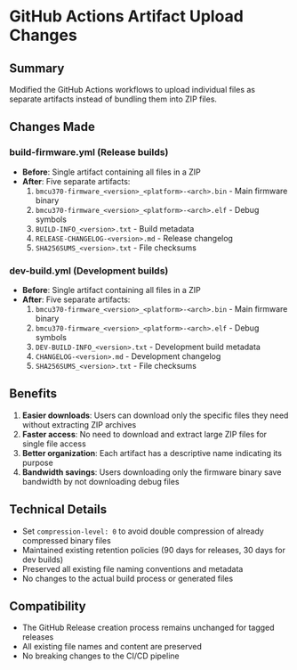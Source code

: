 # GitHub Actions Artifact Upload Changes

## Summary
Modified the GitHub Actions workflows to upload individual files as separate artifacts instead of bundling them into ZIP files.

## Changes Made

### build-firmware.yml (Release builds)
- **Before**: Single artifact containing all files in a ZIP
- **After**: Five separate artifacts:
  1. `bmcu370-firmware_<version>_<platform>-<arch>.bin` - Main firmware binary
  2. `bmcu370-firmware_<version>_<platform>-<arch>.elf` - Debug symbols 
  3. `BUILD-INFO_<version>.txt` - Build metadata
  4. `RELEASE-CHANGELOG-<version>.md` - Release changelog
  5. `SHA256SUMS_<version>.txt` - File checksums

### dev-build.yml (Development builds)
- **Before**: Single artifact containing all files in a ZIP
- **After**: Five separate artifacts:
  1. `bmcu370-firmware_<version>_<platform>-<arch>.bin` - Main firmware binary
  2. `bmcu370-firmware_<version>_<platform>-<arch>.elf` - Debug symbols
  3. `DEV-BUILD-INFO_<version>.txt` - Development build metadata
  4. `CHANGELOG-<version>.md` - Development changelog
  5. `SHA256SUMS_<version>.txt` - File checksums

## Benefits

1. **Easier downloads**: Users can download only the specific files they need without extracting ZIP archives
2. **Faster access**: No need to download and extract large ZIP files for single file access
3. **Better organization**: Each artifact has a descriptive name indicating its purpose
4. **Bandwidth savings**: Users downloading only the firmware binary save bandwidth by not downloading debug files

## Technical Details

- Set `compression-level: 0` to avoid double compression of already compressed binary files
- Maintained existing retention policies (90 days for releases, 30 days for dev builds)
- Preserved all existing file naming conventions and metadata
- No changes to the actual build process or generated files

## Compatibility

- The GitHub Release creation process remains unchanged for tagged releases
- All existing file names and content are preserved
- No breaking changes to the CI/CD pipeline